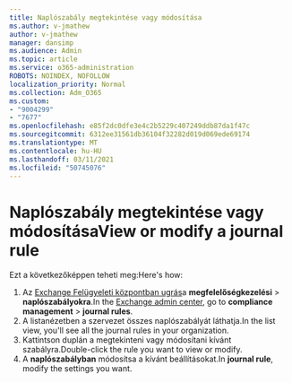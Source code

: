 ```yaml
---
title: Naplószabály megtekintése vagy módosítása
ms.author: v-jmathew
author: v-jmathew
manager: dansimp
ms.audience: Admin
ms.topic: article
ms.service: o365-administration
ROBOTS: NOINDEX, NOFOLLOW
localization_priority: Normal
ms.collection: Adm_O365
ms.custom:
- "9004299"
- "7677"
ms.openlocfilehash: e85f2dc0dfe3e4c2b5229c407249ddb87da1f47c
ms.sourcegitcommit: 6312ee31561db36104f32282d019d069ede69174
ms.translationtype: MT
ms.contentlocale: hu-HU
ms.lasthandoff: 03/11/2021
ms.locfileid: "50745076"
---
```

# <a name="view-or-modify-a-journal-rule"></a><span data-ttu-id="cbc68-102">Naplószabály megtekintése vagy módosítása</span><span class="sxs-lookup"><span data-stu-id="cbc68-102">View or modify a journal rule</span></span>

<span data-ttu-id="cbc68-103">Ezt a következőképpen teheti meg:</span><span class="sxs-lookup"><span data-stu-id="cbc68-103">Here's how:</span></span>

1. <span data-ttu-id="cbc68-104">Az [Exchange Felügyeleti központban ugrás](https://go.microsoft.com/fwlink/p/?linkid=2059104)a **megfelelőségkezelési**  >  **naplószabályokra**.</span><span class="sxs-lookup"><span data-stu-id="cbc68-104">In the [Exchange admin center](https://go.microsoft.com/fwlink/p/?linkid=2059104), go to **compliance management** > **journal rules**.</span></span>
2. <span data-ttu-id="cbc68-105">A listanézetben a szervezet összes naplószabályát láthatja.</span><span class="sxs-lookup"><span data-stu-id="cbc68-105">In the list view, you'll see all the journal rules in your organization.</span></span>
3. <span data-ttu-id="cbc68-106">Kattintson duplán a megtekinteni vagy módosítani kívánt szabályra.</span><span class="sxs-lookup"><span data-stu-id="cbc68-106">Double-click the rule you want to view or modify.</span></span>
4. <span data-ttu-id="cbc68-107">A **naplószabályban** módosítsa a kívánt beállításokat.</span><span class="sxs-lookup"><span data-stu-id="cbc68-107">In **journal rule**, modify the settings you want.</span></span>
